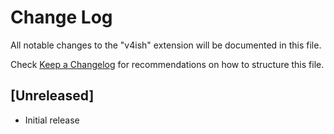 # Change Log

All notable changes to the "v4ish" extension will be documented in this file.

Check [Keep a Changelog](http://keepachangelog.com/) for recommendations on how to structure this file.

## [Unreleased]

- Initial release
